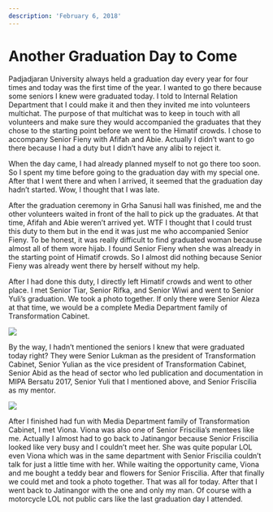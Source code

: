 ```yaml
---
description: 'February 6, 2018'
---
```


# Another Graduation Day to Come

Padjadjaran University always held a graduation day every year for four times and today was the first time of the year. I wanted to go there because some seniors I knew were graduated today. I told to Internal Relation Department that I could make it and then they invited me into volunteers multichat. The purpose of that multichat was to keep in touch with all volunteers and make sure they would accompanied the graduates that they chose to the starting point before we went to the Himatif crowds. I chose to accompany Senior Fieny with Afifah and Abie. Actually I didn’t want to go there because I had a duty but I didn’t have any alibi to reject it.

When the day came, I had already planned myself to not go there too soon. So I spent my time before going to the graduation day with my special one. After that I went there and when I arrived, it seemed that the graduation day hadn’t started. Wow, I thought that I was late.

After the graduation ceremony in Grha Sanusi hall was finished, me and the other volunteers waited in front of the hall to pick up the graduates. At that time, Afifah and Abie weren’t arrived yet. WTF I thought that I could trust this duty to them but in the end it was just me who accompanied Senior Fieny. To be honest, it was really difficult to find graduated woman because almost all of them wore hijab. I found Senior Fieny when she was already in the starting point of Himatif crowds. So I almost did nothing because Senior Fieny was already went there by herself without my help.

After I had done this duty, I directly left Himatif crowds and went to other place. I met Senior Tiar, Senior Rifka, and Senior Wiwi and went to Senior Yuli’s graduation. We took a photo together. If only there were Senior Aleza at that time, we would be a complete Media Department family of Transformation Cabinet.

![](http://blogs.unpad.ac.id/realicejoanne/files/2018/02/55663-300x169.jpg)

By the way, I hadn’t mentioned the seniors I knew that were graduated today right? They were Senior Lukman as the president of Transformation Cabinet, Senior Yulian as the vice president of Transformation Cabinet, Senior Abid as the head of sector who led publication and documentation in MIPA Bersatu 2017, Senior Yuli that I mentioned above, and Senior Friscilia as my mentor.

![](http://blogs.unpad.ac.id/realicejoanne/files/2018/02/55665-300x169.jpg)

After I finished had fun with Media Department family of Transformation Cabinet, I met Viona. Viona was also one of Senior Friscilia’s mentees like me. Actually I almost had to go back to Jatinangor because Senior Friscilia looked like very busy and I couldn’t meet her. She was quite popular LOL even Viona which was in the same department with Senior Friscilia couldn’t talk for just a little time with her. While waiting the opportunity came, Viona and me bought a teddy bear and flowers for Senior Friscilia. After that finally we could met and took a photo together. That was all for today. After that I went back to Jatinangor with the one and only my man. Of course with a motorcycle LOL not public cars like the last graduation day I attended.

